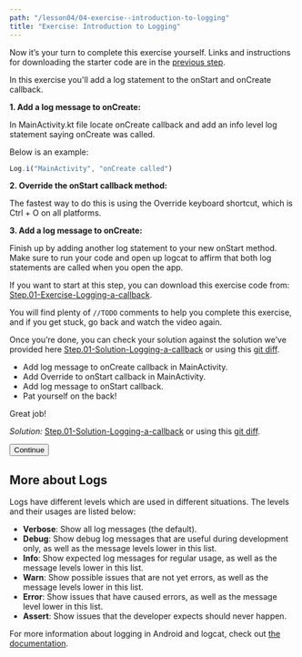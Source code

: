 ```yaml
---
path: "/lesson04/04-exercise--introduction-to-logging"
title: "Exercise: Introduction to Logging"
---
```


<youtube id="H2WDNSf16No"></youtube>

<p>Now it’s your turn to complete this exercise yourself. Links and instructions for downloading the starter code are in the <a target="_blank" href="https://classroom.udacity.com/courses/ud9012/lessons/e487c600-ed68-4576-a35a-12f211cf032e/concepts/163bcf64-f2b0-44b8-8005-a2444c006c75">previous step</a>.</p>
<p>In this exercise you'll add a log statement to the onStart and onCreate callback.</p>
<p><strong>1. Add a log message to onCreate: </strong></p>
<p>In MainActivity.kt file locate onCreate callback and add an info level log statement saying onCreate was called.</p>
<p>Below is an example:</p>

```ts
Log.i("MainActivity", "onCreate called")
```

<p><strong>2. Override the onStart callback method: </strong></p>
<p>The fastest way to do this is using the Override keyboard shortcut, which is Ctrl + O on all platforms.</p>
<p><strong>3. Add a log message to onCreate: </strong></p>
<p>Finish up by adding another log statement to your new onStart method. Make sure to run your code and open up logcat to affirm that both log statements are called when you open the app.</p>
<p>If you want to start at this step, you can download this exercise code from: <a target="_blank" href="https://github.com/udacity/andfun-kotlin-dessert-pusher/archive/Step.01-Exercise-Logging-a-callback.zip">Step.01-Exercise-Logging-a-callback</a>.</p>
<p>You will find plenty of <code>//TODO</code> comments to help you complete this exercise, and if you get stuck, go back and watch the video again.</p>
<p>Once you’re done, you can check your solution against the solution we’ve provided here <a target="_blank" href="https://github.com/udacity/andfun-kotlin-dessert-pusher/tree/Step.01-Solution-Logging-a-callback">Step.01-Solution-Logging-a-callback</a> or using this <a target="_blank" href="https://github.com/udacity/andfun-kotlin-dessert-pusher/compare/Step.01-Exercise-Logging-a-callback...Step.01-Solution-Logging-a-callback">git diff</a>.</p>

<text-box variant='learningObjectives' name='Check the steps below as you implement them to complete this exercise.'>

- Add log message to onCreate callback in MainActivity.
- Add Override to onStart callback in MainActivity.
- Add log message to onStart callback.
- Pat yourself on the back!

</text-box>

<p>Great job!</p>
<p><em>Solution:</em> <a target="_blank" href="https://github.com/udacity/andfun-kotlin-dessert-pusher/tree/Step.01-Solution-Logging-a-callback">Step.01-Solution-Logging-a-callback</a> or using this <a target="_blank" href="https://github.com/udacity/andfun-kotlin-dessert-pusher/compare/Step.01-Exercise-Logging-a-callback...Step.01-Solution-Logging-a-callback">git diff</a>.</p>
<button>Continue</button>

<h2 id="more-about-logs">More about Logs</h2>
<p>Logs have different levels which are used in different situations. The levels and their usages are listed below:</p>
<ul>
<li><strong>Verbose</strong>: Show all log messages (the default).</li>
<li><strong>Debug</strong>: Show debug log messages that are useful during development only, as well as the message levels lower in this list.</li>
<li><strong>Info</strong>: Show expected log messages for regular usage, as well as the message levels lower in this list.</li>
<li><strong>Warn</strong>: Show possible issues that are not yet errors, as well as the message levels lower in this list.</li>
<li><strong>Error</strong>: Show issues that have caused errors, as well as the message level lower in this list.</li>
<li><strong>Assert</strong>: Show issues that the developer expects should never happen.</li>
</ul>
<p>For more information about logging in Android and logcat, check out <a target="_blank" href="https://developer.android.com/studio/debug/am-logcat">the documentation</a>.</p>
